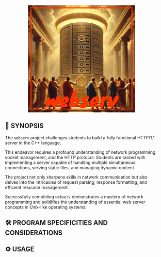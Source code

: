 <p align="center">
  <img src="img/webserv.png" width="70%"/>
</p>

## 🚀 SYNOPSIS

The `webserv` project challenges students to build a fully functional HTTP/1.1 server in the C++ language.

This endeavor requires a profound understanding of network programming, socket management, and the HTTP protocol. Students are tasked with implementing a server capable of handling multiple simultaneous connections, serving static files, and managing dynamic content.

The project not only sharpens skills in network communication but also delves into the intricacies of request parsing, response formatting, and efficient resource management.

Successfully completing `webserv` demonstrates a mastery of network programming and solidifies the understanding of essential web server concepts in Unix-like operating systems.

## 🛠️ PROGRAM SPECIFICITIES AND CONSIDERATIONS


## ⚙️ USAGE

